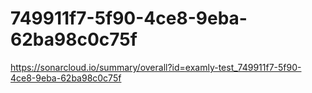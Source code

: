 # 749911f7-5f90-4ce8-9eba-62ba98c0c75f
https://sonarcloud.io/summary/overall?id=examly-test_749911f7-5f90-4ce8-9eba-62ba98c0c75f
